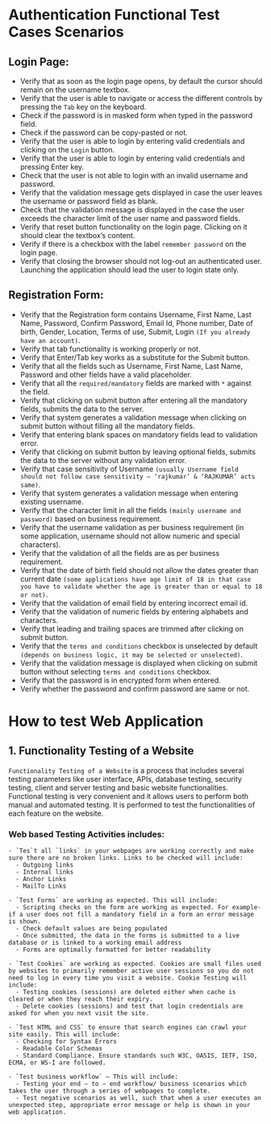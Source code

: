 # Authentication Functional Test Cases Scenarios

## Login Page: 

- Verify that as soon as the login page opens, by default the cursor should remain on the username textbox.
- Verify that the user is able to navigate or access the different controls by pressing the `Tab` key on the keyboard.
- Check if the password is in masked form when typed in the password field.
- Check if the password can be copy-pasted or not.
- Verify that the user is able to login by entering valid credentials and clicking on the `Login` button.
- Verify that the user is able to login by entering valid credentials and pressing Enter key.
- Check that the user is not able to login with an invalid username and password.
- Verify that the validation message gets displayed in case the user leaves the username or password field as blank.
- Check that the validation message is displayed in the case the user exceeds the character limit of the user name and password fields.
- Verify that reset button functionality on the login page. Clicking on it should clear the textbox’s content.
- Verify if there is a checkbox with the label `remember password` on the login page.
- Verify that closing the browser should not log-out an authenticated user. Launching the application should lead the user to login state only.


## Registration Form:

- Verify that the Registration form contains Username, First Name, Last Name, Password, Confirm Password, Email Id, Phone number, Date of birth, Gender, Location, Terms of use, Submit, Login `(If you already have an account)`.
- Verify that tab functionality is working properly or not.
- Verify that Enter/Tab key works as a substitute for the Submit button.
- Verify that all the fields such as Username, First Name, Last Name, Password and other fields have a valid placeholder.
- Verify that all the `required/mandatory` fields are marked with `*` against the field.
- Verify that clicking on submit button after entering all the mandatory fields, submits the data to the server.
- Verify that system generates a validation message when clicking on submit button without filling all the mandatory fields.
- Verify that entering blank spaces on mandatory fields lead to validation error.
- Verify that clicking on submit button by leaving optional fields, submits the data to the server without any validation error.
- Verify that case sensitivity of Username `(usually Username field should not follow case sensitivity – ‘rajkumar’ & ‘RAJKUMAR’ acts same)`.
- Verify that system generates a validation message when entering existing username.
- Verify that the character limit in all the fields `(mainly username and password)` based on business requirement.
- Verify that the username validation as per business requirement (in some application, username should not allow numeric and special characters).
- Verify that the validation of all the fields are as per business requirement.
- Verify that the date of birth field should not allow the dates greater than current date `(some applications have age limit of 18 in that case you have to validate whether the age is greater than or equal to 18 or not)`.
- Verify that the validation of email field by entering incorrect email id.
- Verify that the validation of numeric fields by entering alphabets and characters.
- Verify that leading and trailing spaces are trimmed after clicking on submit button.
- Verify that the `terms and conditions` checkbox is unselected by default `(depends on business logic, it may be selected or unselected)`.
- Verify that the validation message is displayed when clicking on submit button without selecting `terms and conditions` checkbox.
- Verify that the password is in encrypted form when entered.
- Verify whether the password and confirm password are same or not.


# How to test Web Application

  ## 1. Functionality Testing of a Website
  `Functionality Testing of a Website` is a process that includes several testing parameters like user interface, APIs, database testing, security testing, client and server testing and basic website functionalities. Functional testing is very convenient and it allows users to perform both manual and automated testing. It is performed to test the functionalities of each feature on the website.
    
  ### Web based Testing Activities includes:
    - `Tes`t all `links` in your webpages are working correctly and make sure there are no broken links. Links to be checked will include:
      - Outgoing links
      - Internal links
      - Anchor Links
      - MailTo Links
      
    - `Test Forms` are working as expected. This will include:
      - Scripting checks on the form are working as expected. For example- if a user does not fill a mandatory field in a form an error message is shown.
      - Check default values are being populated
      - Once submitted, the data in the forms is submitted to a live database or is linked to a working email address
      - Forms are optimally formatted for better readability

    - `Test Cookies` are working as expected. Cookies are small files used by websites to primarily remember active user sessions so you do not need to log in every time you visit a website. Cookie Testing will include:
      - Testing cookies (sessions) are deleted either when cache is cleared or when they reach their expiry.
      - Delete cookies (sessions) and test that login credentials are asked for when you next visit the site.
        
    - `Test HTML and CSS` to ensure that search engines can crawl your site easily. This will include:
      - Checking for Syntax Errors
      - Readable Color Schemas
      - Standard Compliance. Ensure standards such W3C, OASIS, IETF, ISO, ECMA, or WS-I are followed.
        
    - `Test business workflow` – This will include:
      - Testing your end – to – end workflow/ business scenarios which takes the user through a series of webpages to complete.
      - Test negative scenarios as well, such that when a user executes an unexpected step, appropriate error message or help is shown in your web application.
